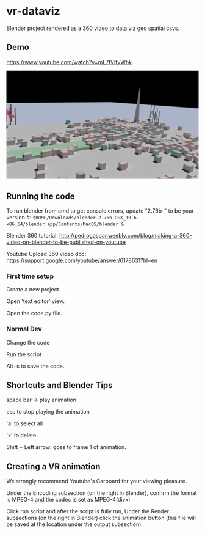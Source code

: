 # vr-dataviz
Blender project rendered as a 360 video to data viz  geo spatial csvs.

## Demo
https://www.youtube.com/watch?v=mL7tVlfyWhk

![Alt text](sample.png?raw=true "Sample Render")

## Running the code

To run blender from cmd to get console errors, update "2.76b-" to be your version #:
```$HOME/Downloads/blender-2.76b-OSX_10.6-x86_64/blender.app/Contents/MacOS/blender &```


Blender 360 tutorial:
http://pedrogaspar.weebly.com/blog/making-a-360-video-on-blender-to-be-published-on-youtube

Youtube Upload 360 video doc:
https://support.google.com/youtube/answer/6178631?hl=en


### First time setup

Create a new project.

Open 'text editor' view.

Open the code.py file.




### Normal Dev
Change the code

Run the script

Alt+s to save the code.




## Shortcuts and Blender Tips

space bar -> play animation

esc to stop playing the animation

'a' to select all

'x' to delete

Shift + Left arrow: goes to frame 1 of animation.

## Creating a VR animation
We strongly recommend Youtube's Carboard for your viewing pleasure. 

Under the Encoding subsection (on the right in Blender), confirm the format is MPEG-4 and the codec is set as MPEG-4(divx)

Click run script and after the script is fully run, Under the Render subsections (on the right in Blender) click the animation button (this file will be saved at the location under the output subsection). 


